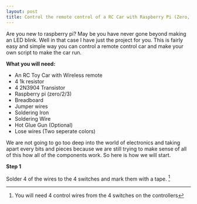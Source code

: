 ```yaml
---
layout: post
title: Control the remote control of a RC Car with Raspberry Pi (Zero, 2 or 3)
---
```


Are you new to raspberry pi? May be you have never gone beyond making an LED blink. Well in that case I have just the project for you. This is fairly easy and simple way you can control a remote control car and make your own script to make the car run. 

**What you will need:**
- An RC Toy Car with Wireless remote
- 4 1k resistor
- 4 2N3904 Transistor
- Raspberry pi (zero/2/3)
- Breadboard
- Jumper wires
- Soldering Iron
- Soldering Wire
- Hot Glue Gun (Optional)
- Lose wires (Two seperate colors)

We are not going to go too deep into the world of electronics and taking apart every bits and pieces because we are still trying to make sense of all of this how all of the components work. So here is how we will start.

**Step 1**

Solder 4 of the wires to the 4 switches and mark them with a tape. [^1]

[^1]: You will need 4 control wires from the 4 switches on the controllers




<!-- ![_config.yml]({{ site.baseurl }}/images/config.png) -->

<!-- The easiest way to make your first post is to edit this one. Go into /_posts/ and update the Hello World markdown file. For more instructions head over to the [Jekyll Now repository](https://github.com/barryclark/jekyll-now) on GitHub. -->